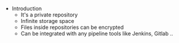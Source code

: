 - Introduction
	- It's a private repository
	- Infinite storage space
	- Files inside repositories can be encrypted
	- Can be integrated with any pipeline tools like Jenkins, Gitlab ..